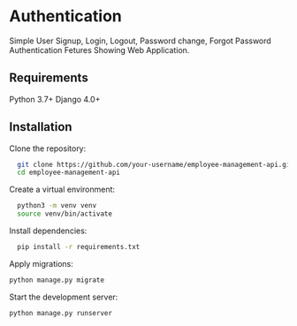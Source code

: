 # Authentication
Simple User Signup, Login, Logout, Password change, Forgot Password Authentication Fetures Showing Web Application.
## Requirements
Python 3.7+
Django 4.0+

## Installation
Clone the repository:

```bash
  git clone https://github.com/your-username/employee-management-api.git
  cd employee-management-api
```

Create a virtual environment:
```bash
  python3 -m venv venv
  source venv/bin/activate
```

Install dependencies:
```bash
  pip install -r requirements.txt
```

Apply migrations:
```bash
python manage.py migrate
```

Start the development server:
```bash
python manage.py runserver
```
